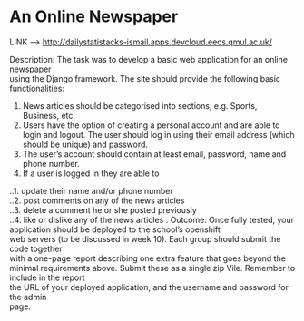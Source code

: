 An Online Newspaper
===================

LINK --> http://dailystatistacks-ismail.apps.devcloud.eecs.qmul.ac.uk/

Description:	The	task was	to	develop	a	basic	web	application	for	an	online	newspaper	
using	the	Django	framework.	The	site	should	provide	the	following	basic	functionalities:		

1. News	articles	should	be	categorised	into	sections,	e.g.	Sports,	Business,	etc.	
2. Users	have	the	option	of	creating	a	personal	account	and	are	able	to	login	and	logout.	
   The	user	should	log	in	using	their	email	address	(which	should	be	unique)	and	
   password.	
3. The	user’s	account	should	contain	at	least	email,	password,	name	and	phone	number.	
4. If	a	user	is	logged	in	they	are	able	to	

..1. update	their	name	and/or	phone	number		
..2. post	comments	on	any	of	the	news	articles	
..3. delete	a	comment	he	or	she	posted	previously	
..4. like	or	dislike	any	of	the	news	articles	.
Outcome:	Once	fully	tested,	your	application	should	be	deployed	to	the	school’s	openshift	
web	servers	(to	be	discussed	in	week	10).	Each	group	should	submit	the	code	together	
with	a	one-page	report	describing	one	extra	feature	that	goes	beyond	the	minimal	
requirements	above.	Submit	these	as	a	single	zip	Vile.	Remember	to	include	in	the	report	
the	URL	of	your	deployed	application,	and	the	username	and	password	for	the	admin	
page.

